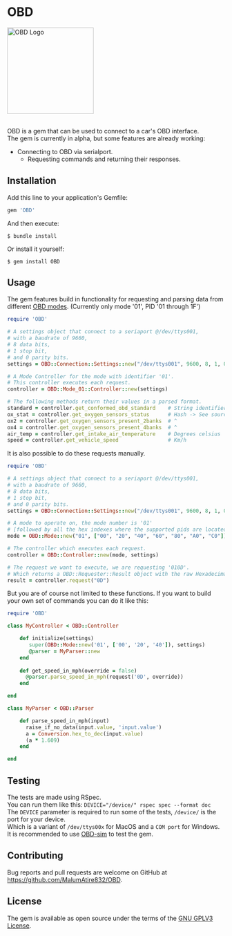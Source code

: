 # OBD


<img src="https://i.imgur.com/7I4CzOt.png" alt="OBD Logo" height="200"><br><br>

OBD is a gem that can be used to connect to a car's OBD interface.  
The gem is currently in alpha, but some features are already working:
- Connecting to OBD via serialport.
    - Requesting commands and returning their responses.

## Installation

Add this line to your application's Gemfile:

```ruby
gem 'OBD'
```

And then execute:

    $ bundle install

Or install it yourself:

    $ gem install OBD

## Usage

The gem features build in functionality for requesting and parsing data from different [OBD modes](https://en.wikipedia.org/wiki/OBD-II_PIDs#Mode_1_PID_1C).
(Currently only mode '01', PID '01 through 1F')

```ruby
require 'OBD'

# A settings object that connect to a seriaport @/dev/ttys001, 
# with a baudrate of 9660,
# 8 data bits, 
# 1 stop bit, 
# and 0 parity bits.
settings = OBD::Connection::Settings::new("/dev/ttys001", 9600, 8, 1, 0)

# A Mode Controller for the mode with identifier '01'.
# This controller executes each request.
controller = OBD::Mode_01::Controller::new(settings)

# The following methods return their values in a parsed format.
standard = controller.get_conformed_obd_standard    # String identifier.
ox_stat = controller.get_oxygen_sensors_status      # Hash -> See sources or API documentation.
ox2 = controller.get_oxygen_sensors_present_2banks  # ^
ox4 = controller.get_oxygen_sensors_present_4banks  # ^
air_temp = controller.get_intake_air_temperature    # Degrees celsius
speed = controller.get_vehicle_speed                # Km/h
```

It is also possible to do these requests manually.

```ruby
require 'OBD'

# A settings object that connect to a seriaport @/dev/ttys001, 
# with a baudrate of 9660,
# 8 data bits, 
# 1 stop bit, 
# and 0 parity bits.
settings = OBD::Connection::Settings::new("/dev/ttys001", 9600, 8, 1, 0)

# A mode to operate on, the mode number is '01' 
# [followed by all the hex indexes where the supported pids are located](https://en.wikipedia.org/wiki/OBD-II_PIDs).
mode = OBD::Mode::new("01", ["00", "20", "40", "60", "80", "A0", "C0"])

# The controller which executes each request.
controller = OBD::Controller::new(mode, settings)

# The request we want to execute, we are requesting '010D'.
# Which returns a OBD::Requester::Result object with the raw Hexadecimal value.
result = controller.request("0D")
```

But you are of course not limited to these functions.
If you want to build your own set of commands you can do it like this:

```ruby
require 'OBD'

class MyController < OBD::Controller

    def initialize(settings)
       super(OBD::Mode::new('01', ['00', '20', '40']), settings)
       @parser = MyParser::new
    end
    
    def get_speed_in_mph(override = false)
      @parser.parse_speed_in_mph(request('0D', override))
    end

end

class MyParser < OBD::Parser

    def parse_speed_in_mph(input)
      raise_if_no_data(input.value, 'input.value')
      a = Conversion.hex_to_dec(input.value)
      (a * 1.609)
    end

end
```


## Testing

The tests are made using RSpec.  
You can run them like this: `DEVICE="/device/" rspec spec --format doc`  
The `DEVICE` parameter is required to run some of the tests, `/device/` is the port for your device.   
Which is a variant of `/dev/ttys00x` for MacOS and a `COM port` for Windows.  
It is recommended to use [OBD-sim](https://icculus.org/obdgpslogger/obdsim.html) to test the gem.


## Contributing

Bug reports and pull requests are welcome on GitHub at https://github.com/MalumAtire832/OBD.


## License

The gem is available as open source under the terms of the [GNU GPLV3 License](https://www.gnu.org/licenses/gpl-3.0.nl.html).
